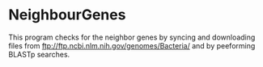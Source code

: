 # NeighbourGenes
This program checks for the neighbor genes by syncing and downloading files from ftp://ftp.ncbi.nlm.nih.gov/genomes/Bacteria/ and by peeforming BLASTp searches.

